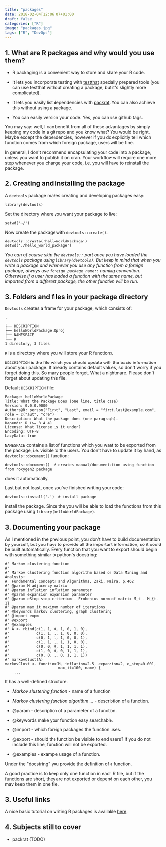 ```yaml
---
title: "packages"
date: 2018-02-04T12:06:07+01:00
draft: false
categories: ["R"]
image: "packages.jpg"
tags: ["R", "DevOps"]
---
```


## 1. What are R packages and why would you use them?

* R packaging is a convenient way to store and share your R code. 

* It lets you incorporate testing with [testthat](https://tomis9.github.io/testthat) specially prepared tools (you can use testthat without creating a package, but it's slightly more complicated).

* It lets you easily list dependencies with [packrat](https://tomis9.github.io/packrat). You can also achieve this without using a package.

* You can easily version your code. Yes, you can use github tags.

You may say: well, I can benefit from all of these advantages by simply keeping my code in a git repo and you know what? You would be right. Maybe except the dependencies, however if you do explicitly tell which function comes from which foreign package, users will be fine.

In general, I don't recommend encapsulating your code into a package, unless you want to publish it on cran. Your workflow will require one more step whenever you change your code, i.e. you will have to reinstall the package.

## 2. Creating and installing the package

A `devtools` package makes creating and developing packages easy:
```
library(devtools)
```

Set the directory where you want your package to live:
```
setwd('~/')
```

Now create the package with `devtools::create()`. 

```
devtools::create('helloWorldPackage')
setwd('./hello_world_package')
```
*You can of course skip the `devtools::` part once you have loaded the `devtools` package using `library(devtools)`. But keep in mind that when you write a package and whenever you use any function from a foreign package, always use `foreign_package_name::` naming convention. Otherwise if a user has loaded a function with the same name, but imported from a different package, the other function will be run.*

## 3. Folders and files in your package directory

`Devtools` creates a frame for your package, which consists of:

```
.

├── DESCRIPTION
├── helloWorldPackage.Rproj
├── NAMESPACE
└── R
1 directory, 3 files 
```

`R` is a directory where you will store your R functions.

`DESCRIPTION` is the file which you should update with the basic information about your package. It already contains default values, so don't worry if you forget doing this. So many people forget. What a nightmare. Please don't forget about updating this file.

Default `DESCRIPTION` file:
```
Package: helloWorldPackage
Title: What the Package Does (one line, title case)
Version: 0.0.0.9000
Authors@R: person("First", "Last", email = "first.last@example.com", role = c("aut", "cre"))
Description: What the package does (one paragraph).
Depends: R (>= 3.4.4)
License: What license is it under?
Encoding: UTF-8
LazyData: true
```

`NAMESPACE` contains a list of functions which you want to be exported from the package, i.e. visible to the users. You don't have to update it by hand, as `devtools::document()` function:

```
devtools::document()  # creates manual/documentation using function from roxygen2 package
```

does it automatically. 

Last but not least, once you've finished writing your code:

```
devtools::install('.')  # install package
```

install the package. Since the you will be able to load the functions from this package using `library(helloWorldPackage)`.

## 3. Documenting your package

As I mentioned in the previous point, you don't have to build documentation by yourself, but you have to provide all the important information, so it could be built automatically. Every function that you want to export should begin with something similar to python's docstring:

```
#' Markov clustering function
#'
#' Markov clustering function algorithm based on Data Mining and Analysis: 
#  Fundamental Concepts and Algorithms, Zaki, Meira, p.462
#' @param M adjacency matrix
#' @param inflation inflation parameter
#' @param expansion expansion parameter
#' @param eStop stop criterium - Frobenius norm of matrix M_t - M_{t-1} 
#' @param max_it maximum number of iterations
#' @keywords markov clustering, graph clustering
#' @import expm
#' @export
#' @examples 
#' A <- rbind(c(1, 1, 0, 1, 0, 1, 0),
#'            c(1, 1, 1, 1, 0, 0, 0),
#'            c(0, 1, 1, 1, 0, 0, 1),
#'            c(1, 1, 1, 1, 1, 0, 0),
#'            c(0, 0, 0, 1, 1, 1, 1),
#'            c(1, 0, 0, 0, 1, 1, 1),
#'            c(0, 0, 1, 0, 1, 1, 1))
#' markovClust(A)
markovClust <- function(M, inflation=2.5, expansion=2, e_stop=0.001, 
                        max_it=100, name) {
    ...
```

It has a well-defined structure.

* *Markov slustering function* - name of a function.

* *Markov clustering function algorithm ...* - description of a function.

* @param - description of a parameter of a function.

* @keywords make your function easy searchable.

* @import - which foreign packages the function uses.

* @export - should the function be visible to end users? If you do not include this line, function will not be exported.

* @examples - example usage of a function.

Under the "docstring" you provide the definition of a function.

A good practice is to keep only one function in each R file, but if the functions are short, they are not exported or depend on each other, you may keep them in one file.

## 3. Useful links

A nice basic tutorial on writing R packages is available [here](https://hilaryparker.com/2014/04/29/writing-an-r-package-from-scratch/).

## 4. Subjects still to cover

* packrat (TODO)
